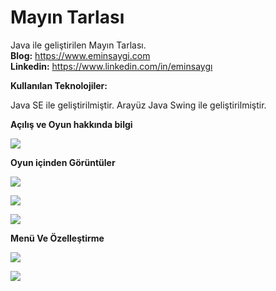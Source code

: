 # Mayın Tarlası
Java ile geliştirilen Mayın Tarlası.<br><b>Blog:</b> https://www.eminsaygi.com <br><b> Linkedin:</b> https://www.linkedin.com/in/eminsaygı

<b> Kullanılan Teknolojiler: </b>

Java SE  ile geliştirilmiştir.
Arayüz Java Swing ile geliştirilmiştir.


<b>Açılış ve Oyun hakkında bilgi</b>

<img src="https://github.com/eminsaygi/MayinTarlasi/blob/master/images/Açllış.PNG"></a>


<b>Oyun içinden Görüntüler</b>


<img src="https://github.com/eminsaygi/MayinTarlasi/blob/master/images/küçük%20resim.PNG"></a>

<img src="https://github.com/eminsaygi/MayinTarlasi/blob/master/images/geliştirici.PNG"></a>

<img src="https://github.com/eminsaygi/MayinTarlasi/blob/master/images/büyük.PNG"></a>



<b>Menü Ve Özelleştirme </b>


<img src="https://github.com/eminsaygi/MayinTarlasi/blob/master/images/menü.PNG"></a>

<img src="https://github.com/eminsaygi/MayinTarlasi/blob/master/images/özelleştir.PNG"></a>
